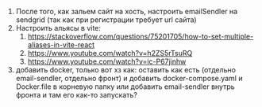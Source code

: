 1. После того, как зальем сайт на хость, настроить emailSendler на sendgrid (так как при регистрации требует url сайта)
2. Настроить альясы в vite:
   1. https://stackoverflow.com/questions/75201705/how-to-set-multiple-aliases-in-vite-react
   2. https://www.youtube.com/watch?v=h2ZS5rTsuRQ
   3. https://www.youtube.com/watch?v=ic-P67jinhw
3. добавить docker, только вот хз как: оставить как есть (отдельно email-sendler, отдельно фронт) и добавить docker-compose.yaml и Docker.file в корневую папку или добавить email-sendler внутрь фронта и там его как-то запускать?

